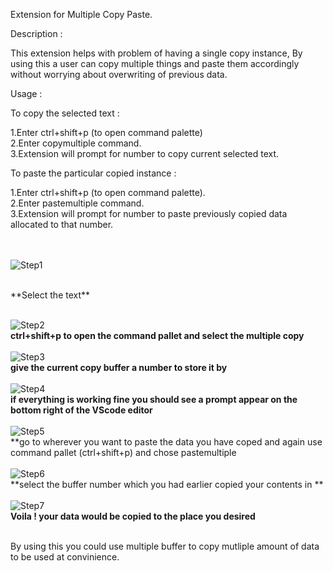 Extension for Multiple Copy Paste.


Description : 

This extension helps with problem of having a single copy instance, By using this a user can copy multiple things and paste them accordingly without worrying about overwriting of previous data.


Usage : 

To copy the selected text :

1.Enter ctrl+shift+p  (to open command palette) <br />
2.Enter copymultiple command. <br />
3.Extension will prompt for number to copy current selected text.<br /> 


To paste the particular copied instance : 

1.Enter ctrl+shift+p  (to open command palette). <br />
2.Enter pastemultiple command. <br />
3.Extension will prompt for number to paste previously copied data allocated to that number.<br /> 
<br />
<br />

![Step1](https://user-images.githubusercontent.com/41703901/123559936-cbec0c00-d7bc-11eb-86aa-1a14de122362.png)

<br />
**Select the text**
<br />
<br />

![Step2](https://user-images.githubusercontent.com/41703901/123559945-d0182980-d7bc-11eb-92d1-204e57ca7b45.png)
<br />
**ctrl+shift+p to open the command pallet and select the multiple copy**
<br />
<br />
![Step3](https://user-images.githubusercontent.com/41703901/123559949-d1e1ed00-d7bc-11eb-9b49-b66d42f62ecc.png)
<br />
**give the current copy buffer a number to store it by**
<br />
<br />
![Step4](https://user-images.githubusercontent.com/41703901/123559950-d4444700-d7bc-11eb-90df-0c8c67bca9a6.png)
<br />
**if everything is working fine you should see a prompt appear on the bottom right of the VScode editor**
<br />
<br />
![Step5](https://user-images.githubusercontent.com/41703901/123559951-d4dcdd80-d7bc-11eb-88d0-2d26cd237c46.png)
<br />
**go to wherever you want to paste the data you have coped and again use command pallet (ctrl+shift+p) and chose pastemultiple
<br />
<br />
![Step6](https://user-images.githubusercontent.com/41703901/123559954-d8706480-d7bc-11eb-9606-fe86c7ae5f6f.png)
<br />
**select the buffer number which you had earlier copied your contents in **
<br />
<br />
![Step7](https://user-images.githubusercontent.com/41703901/123559956-d9a19180-d7bc-11eb-8763-4ca10e47f16b.png)
<br />
**Voila ! your data would be copied to the place you desired**
<br />
<br />

By using this you could use multiple buffer to copy mutliple amount of data to be used at convinience.
